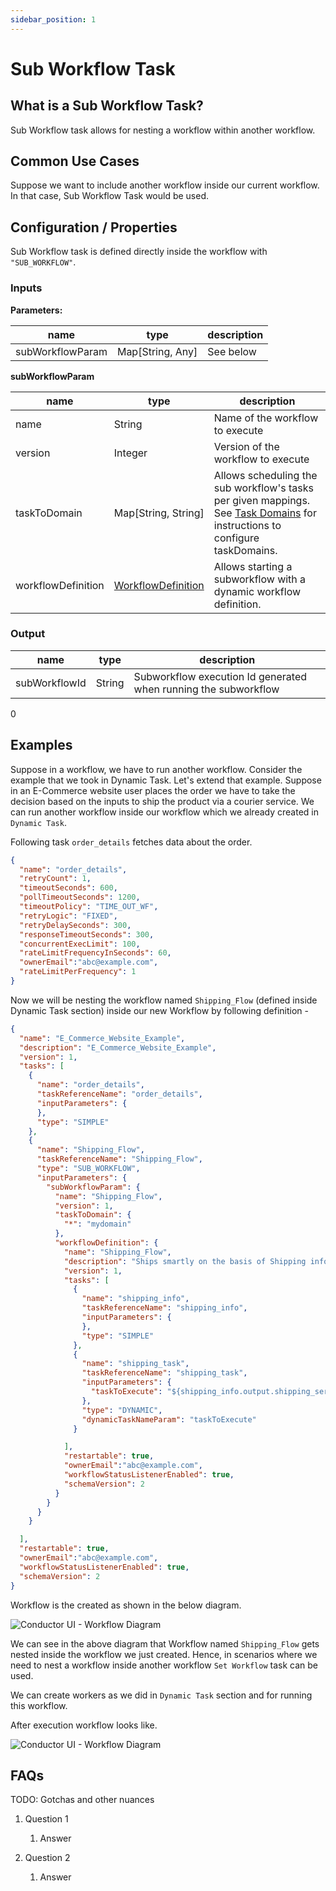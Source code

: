```yaml
---
sidebar_position: 1
---
```

# Sub Workflow Task

## What is a Sub Workflow Task?

Sub Workflow task allows for nesting a workflow within another workflow.

## Common Use Cases

Suppose we want to include another workflow inside our current workflow. In that
case, Sub Workflow Task would be used.

## Configuration / Properties

Sub Workflow task is defined directly inside the workflow with `"SUB_WORKFLOW"`.

### Inputs

**Parameters:**

|name|type|description|
|---|---|---|
| subWorkflowParam | Map[String, Any] | See below |

**subWorkflowParam**

|name|type|description|
|---|---|---|
| name | String | Name of the workflow to execute |
| version | Integer | Version of the workflow to execute |
| taskToDomain | Map[String, String] | Allows scheduling the sub workflow's tasks per given mappings. See [Task Domains](conductor/configuration/taskdomains/) for instructions to configure taskDomains. |
| workflowDefinition | [WorkflowDefinition](conductor/configuration/workflowdef/) | Allows starting a subworkflow with a dynamic workflow definition. |

### Output

|name|type|description|
|---|---|---|
| subWorkflowId | String | Subworkflow execution Id generated when running the subworkflow |
0
## Examples

Suppose in a workflow, we have to run another workflow. Consider the example that we took
in Dynamic Task. Let's extend that example. Suppose in an E-Commerce website user places
the order we have to take the decision based on the inputs to ship the product via a
courier service. We can run another workflow inside our workflow which we already
created in `Dynamic Task`.

Following task `order_details` fetches data about the order.

```json
{
  "name": "order_details",
  "retryCount": 1,
  "timeoutSeconds": 600,
  "pollTimeoutSeconds": 1200,
  "timeoutPolicy": "TIME_OUT_WF",
  "retryLogic": "FIXED",
  "retryDelaySeconds": 300,
  "responseTimeoutSeconds": 300,
  "concurrentExecLimit": 100,
  "rateLimitFrequencyInSeconds": 60,
  "ownerEmail":"abc@example.com",
  "rateLimitPerFrequency": 1
}
```

Now we will be nesting the workflow named `Shipping_Flow` (defined inside Dynamic Task section)
inside our new Workflow by following definition -

```json
{
  "name": "E_Commerce_Website_Example",
  "description": "E_Commerce_Website_Example",
  "version": 1,
  "tasks": [
    {
      "name": "order_details",
      "taskReferenceName": "order_details",
      "inputParameters": {
      },
      "type": "SIMPLE"
    },
    {
      "name": "Shipping_Flow",
      "taskReferenceName": "Shipping_Flow",
      "type": "SUB_WORKFLOW",
      "inputParameters": {
        "subWorkflowParam": {
          "name": "Shipping_Flow",
          "version": 1,
          "taskToDomain": {
            "*": "mydomain"
          },
          "workflowDefinition": {
            "name": "Shipping_Flow",
            "description": "Ships smartly on the basis of Shipping info",
            "version": 1,
            "tasks": [
              {
                "name": "shipping_info",
                "taskReferenceName": "shipping_info",
                "inputParameters": {
                },
                "type": "SIMPLE"
              },
              {
                "name": "shipping_task",
                "taskReferenceName": "shipping_task",
                "inputParameters": {
                  "taskToExecute": "${shipping_info.output.shipping_service}"
                },
                "type": "DYNAMIC",
                "dynamicTaskNameParam": "taskToExecute"
              }

            ],
            "restartable": true,
            "ownerEmail":"abc@example.com",
            "workflowStatusListenerEnabled": true,
            "schemaVersion": 2
          }
        }
      }
    }

  ],
  "restartable": true,
  "ownerEmail":"abc@example.com",
  "workflowStatusListenerEnabled": true,
  "schemaVersion": 2
}
```

Workflow is the created as shown in the below diagram.

![Conductor UI - Workflow Diagram](/img/tutorial/SubWorkflow.png)

We can see in the above diagram that Workflow named `Shipping_Flow` gets nested inside
the workflow we just created. Hence, in scenarios where we need to nest a workflow inside
another workflow `Set Workflow` task can be used.

We can create workers as we did in `Dynamic Task` section and for running this workflow.

After execution workflow looks like.

![Conductor UI - Workflow Diagram](/img/tutorial/Sub_Workflow_Run.png)



## FAQs

TODO: Gotchas and other nuances

1. Question 1
    1. Answer

1. Question 2
    1. Answer
